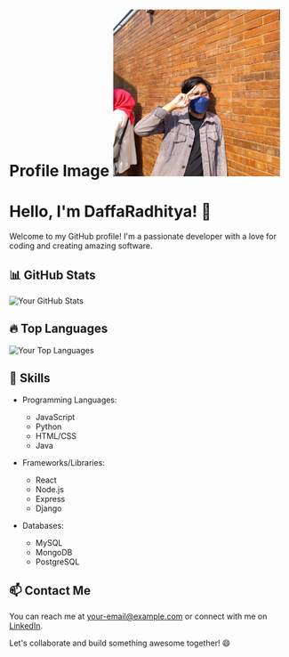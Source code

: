 <!-- Replace the below placeholder with your own image link -->
# Profile Image <img src="20220730_145800.jpg"  width="300">

# Hello, I'm DaffaRadhitya! 👋

Welcome to my GitHub profile! I'm a passionate developer with a love for coding and creating amazing software.

## 📊 GitHub Stats

![Your GitHub Stats](https://github-readme-stats.vercel.app/api?username=Dapoodap&show_icons=true&theme=radical)

## 🔥 Top Languages

![Your Top Languages](https://github-readme-stats.vercel.app/api/top-langs/?username=Dapoodap&layout=compact&theme=radical)

## 🚀 Skills

- Programming Languages: 
  - JavaScript
  - Python
  - HTML/CSS
  - Java

- Frameworks/Libraries: 
  - React
  - Node.js
  - Express
  - Django

- Databases: 
  - MySQL
  - MongoDB
  - PostgreSQL

## 📫 Contact Me

You can reach me at [your-email@example.com](mailto:daffasven@example.com) or connect with me on [LinkedIn](https://www.linkedin.com/in/your-profile).

Let's collaborate and build something awesome together! 😄
